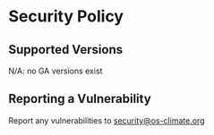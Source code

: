 # Security Policy

## Supported Versions

N/A: no GA versions exist

## Reporting a Vulnerability

Report any vulnerabilities to security@os-climate.org
